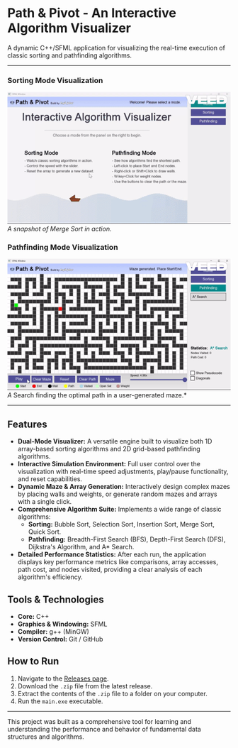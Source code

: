 # Path & Pivot - An Interactive Algorithm Visualizer

A dynamic C++/SFML application for visualizing the real-time execution of classic sorting and pathfinding algorithms.

---

### Sorting Mode Visualization
![Sorting Mode Screenshot](./assest/Sorting.gif)
*A snapshot of Merge Sort in action.*

### Pathfinding Mode Visualization
![Pathfinding Mode Screenshot](./assest/Pathfinding.gif)
*A* Search finding the optimal path in a user-generated maze.*

---

## Features

* **Dual-Mode Visualizer:** A versatile engine built to visualize both 1D array-based sorting algorithms and 2D grid-based pathfinding algorithms.
* **Interactive Simulation Environment:** Full user control over the visualization with real-time speed adjustments, play/pause functionality, and reset capabilities.
* **Dynamic Maze & Array Generation:** Interactively design complex mazes by placing walls and weights, or generate random mazes and arrays with a single click.
* **Comprehensive Algorithm Suite:** Implements a wide range of classic algorithms:
    * **Sorting:** Bubble Sort, Selection Sort, Insertion Sort, Merge Sort, Quick Sort.
    * **Pathfinding:** Breadth-First Search (BFS), Depth-First Search (DFS), Dijkstra's Algorithm, and A* Search.
* **Detailed Performance Statistics:** After each run, the application displays key performance metrics like comparisons, array accesses, path cost, and nodes visited, providing a clear analysis of each algorithm's efficiency.

## Tools & Technologies

* **Core:** C++
* **Graphics & Windowing:** SFML
* **Compiler:** g++ (MinGW)
* **Version Control:** Git / GitHub

## How to Run

1.  Navigate to the [Releases page](https://github.com/Arpitmurailya18/Path-Pivot/releases/tag/v1.0.0).
2.  Download the `.zip` file from the latest release.
3.  Extract the contents of the `.zip` file to a folder on your computer.
4.  Run the `main.exe` executable.

---

This project was built as a comprehensive tool for learning and understanding the performance and behavior of fundamental data structures and algorithms.
